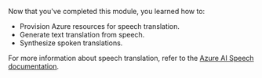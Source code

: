 
Now that you've completed this module, you learned how to:

- Provision Azure resources for speech translation.
- Generate text translation from speech.
- Synthesize spoken translations.

For more information about speech translation, refer to the [Azure AI Speech documentation](/azure/ai-services/speech-service/speech-translation).
